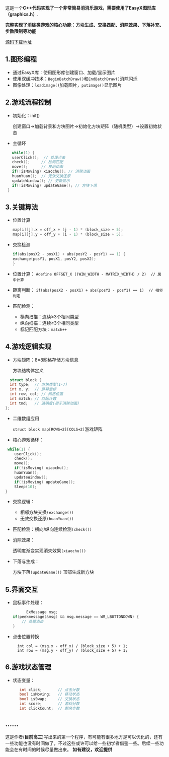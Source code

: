 这是一个**C++代码实现了一个非常简易消消乐游戏，需要使用了EasyX图形库（graphics.h）**.

**完整实现了消除类游戏的核心功能：方块生成、交换匹配、消除效果、下落补充、步数限制等功能**

[源码下载地址](https://github.com/Britney-jq/Eliminate-the-game/archive/refs/heads/master.zip)
## 1.图形编程
* 通过EasyX库：使用图形库创建窗口、加载/显示图片
* 使用双缓冲技术：```BeginBatchDraw()```和```EndBatchDraw()```消除闪烁
* 图像处理：```loadimage()```加载图片，```putimage()```显示图片

## 2.游戏流程控制

* 初始化：init()

   创建窗口→加载背景和方块图片→初始化方块矩阵（随机类型）→设置初始状态
* 主循环
 
 ```C++
    while(1) {
    userClick();  // 处理点击
    check();     // 检测匹配
    move();      // 移动动画
    if(!isMoving) xiaochu(); // 消除动画
    huanYuan();  // 无效交换还原
    updateWindow(); // 更新显示
    if(!isMoving) updateGame(); // 方块下落
  }  
```
## 3.关键算法

* 位置计算
    ```C++
    map[i][j].x = off_x + (j - 1) * (block_size + 5);
    map[i][j].y = off_y + (i - 1) * (block_size + 5);
    ```
* 交换检测
   ```C++
   if(abs(posX2 - posX1) + abs(posY2 - posY1) == 1) {
   exchange(posY1, posX1, posY2, posX2);
  }
  ```
* 位置计算：
  ```#define OFFSET_X ((WIN_WIDTH - MATRIX_WIDTH) / 2)  // 居中计算```
* 距离判断：
  ```if(abs(posX2 - posX1) + abs(posY2 - posY1) == 1)  // 相邻判定```
     
* 匹配检测：
  * 横向扫描：连续≥3个相同类型
  * 纵向扫描：连续≥3个相同类型
  * 标记匹配方块：```match++```
## 4.游戏逻辑实现
* 方块矩阵：8×8网格存储方块信息

  方块结构体定义

 ```C++
   struct block {
   int type;  // 方块类型(1-7)
   int x, y;  // 屏幕坐标
   int row, col; // 网格位置
   int match; // 匹配计数
   int tmd;   // 透明度(用于消除动画)
 };
 ```
*  二维数组应用

     ```struct block map[ROWS+2][COLS+2]```游戏矩阵

* 核心游戏循环：
```C++
 while(1) {
    userClick();
    check();
    move();
    if(!isMoving) xiaochu();
    huanYuan();
    updateWindow();
    if(!isMoving) updateGame();
    Sleep(10);
}
```
* 交换逻辑：
  * 相邻方块交换```(exchange())```
  * 无效交换还原```(huanYuan())```
* 匹配检测：横向/纵向连续检测```(check())```
* 消除效果：

    透明度渐变实现消失效果```(xiaochu())```
* 下落与生成：

  方块下落```(updateGame())```
  顶部生成新方块
## 5.界面交互
  * 鼠标事件处理：
     ```C++
           ExMessage msg;
     if(peekmessage(&msg) && msg.message == WM_LBUTTONDOWN) {
         // 处理点击
     }
     ```
  
* 点击位置转换
    ```
      int col = (msg.x - off_x) / (block_size + 5) + 1;
      int row = (msg.y - off_y) / (block_size + 5) + 1;
    ```
## 6.游戏状态管理
* 状态变量：
  ```C++
     int click;       // 点击计数
     bool isMoving;   // 移动状态
     bool isSwap;     // 交换状态
     int score;       // 游戏分数
     int clickCount;  // 剩余步数
  ```
## ......

 这是作者(**目前高三**)写出来的第一个程序，有可能有很多地方是可以优化的，还有一些功能也没有时间做了，不过这些或许可以给一些初学者借鉴一些。后续一些功能会在有时间的时候尽量做出来。
 **如有建议，欢迎提供**

